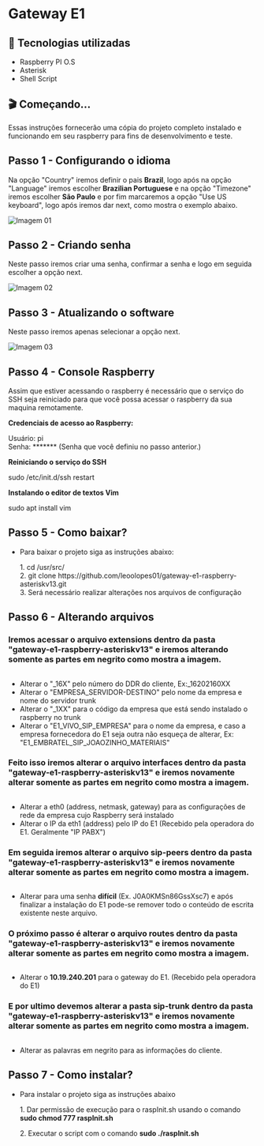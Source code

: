 <h1>Gateway E1</h1>
    <h2>🚀 Tecnologias utilizadas</h2>
    <ul>
        <li>Raspberry PI O.S</li>
        <li>Asterisk</li>
        <li>Shell Script</li>
    </ul>
    <h2>🎬 Começando...</h2>
    <p>Essas instruções fornecerão uma cópia do projeto completo instalado e funcionando em seu raspberry
        para fins de desenvolvimento e teste.
    </p>
    <h2>Passo 1 - Configurando o idioma</h2>
    <p>Na opção "Country" iremos definir o pais <strong>Brazil</strong>, logo após na opção "Language" iremos escolher
        <strong>Brazilian Portuguese</strong>
        e na opção "Timezone" iremos escolher <strong>São Paulo</strong> e por fim marcaremos a opção "Use US keyboard",
        logo após iremos dar next, como mostra o exemplo abaixo.</p>
    <img src="assets/image01.jpeg" alt="Imagem 01">
    <h2>Passo 2 - Criando senha</h2>
    <p>Neste passo iremos criar uma senha, confirmar a senha e logo em seguida escolher a opção next. </p>
    <p></p><img src="assets/image02.jpeg" alt="Imagem 02"></p>
    <h2>Passo 3 - Atualizando o software</h2>
    <p>Neste passo iremos apenas selecionar a opção next.</p>
    <p><img src="assets/image03.jpeg" alt="Imagem 03"></p>
    <h2>Passo 4 - Console Raspberry</h2>
    <p>Assim que estiver acessando o raspberry é necessário que o serviço do SSH
        seja reiniciado para que você possa acessar o raspberry da sua maquina remotamente.
    </p>
    <p><b>Credenciais de acesso ao Raspberry:</b></p>
    <p>Usuário: pi
        <br>Senha: ******* (Senha que você definiu no passo anterior.)
    </p>
    <p><b>Reiniciando o serviço do SSH</b></p>
    <p>sudo /etc/init.d/ssh restart</p>
    <p><b>Instalando o editor de textos Vim</b></p>
    <p>sudo apt install vim</p>
    <h2>Passo 5 - Como baixar?</h2>
    <ul>
        <li>Para baixar o projeto siga as instruções abaixo:</li>
        <p>1. cd /usr/src/
            <br>2. git clone https://github.com/leoolopes01/gateway-e1-raspberry-asteriskv13.git
            <br>3. Será necessário realizar alterações nos arquivos de configuração
        </p>
    </ul>
    <p>
    <h2>Passo 6 - Alterando arquivos</h2>
    </p>
    <h3>Iremos acessar o arquivo <strong>extensions</strong> dentro da pasta "gateway-e1-raspberry-asteriskv13"
        e iremos alterando somente as partes em negrito como mostra a imagem.</h3>
    <p><img src="assets/extension.JPG" alt=""></p>
    <ul>
        <li>Alterar o "_16X" pelo número do DDR do cliente, Ex:_16202160XX</li>
        <li>Alterar o "EMPRESA_SERVIDOR-DESTINO" pelo nome da empresa e nome do servidor trunk</li>
        <li>Alterar o "_1XX" para o código da empresa que está sendo instalado o raspberry no trunk</li>
        <li>Alterar o "E1_VIVO_SIP_EMPRESA" para o nome da empresa, e caso a empresa fornecedora do E1 seja outra
            não esqueça de alterar, Ex: "E1_EMBRATEL_SIP_JOAOZINHO_MATERIAIS"
        </li>
    </ul>
    <h3>Feito isso iremos alterar o arquivo <strong>interfaces</strong> dentro da pasta
        "gateway-e1-raspberry-asteriskv13"
        e iremos novamente alterar somente as partes em negrito como mostra a imagem.</h3>
    <p><img src="assets/interfaces.JPG" alt=""></p>
    <ul>
        <li>Alterar a eth0 (address, netmask, gateway) para as configurações de rede da empresa cujo Raspberry será
            instalado</li>
        <li>Alterar o IP da eth1 (address) pelo IP do E1 (Recebido pela operadora do E1. Geralmente "IP PABX")</li>
    </ul>
    <h3>Em seguida iremos alterar o arquivo <strong>sip-peers</strong> dentro da pasta
        "gateway-e1-raspberry-asteriskv13"
        e iremos novamente alterar somente as partes em negrito como mostra a imagem.</h3>
    <p><img src="assets/imagesip.JPG" alt=""></p>
    <ul>
        <li>Alterar para uma senha <strong>difícil</strong> (Ex. J0A0KMSn86GssXsc7) e após finalizar a instalação do E1
            pode-se remover todo o conteúdo de escrita existente neste arquivo.</li>
    </ul>
    <h3>O próximo passo é alterar o arquivo routes dentro da pasta "gateway-e1-raspberry-asteriskv13" e iremos
        novamente alterar somente as partes em negrito como mostra a imagem. </h3>
    <p><img src="assets/routes.JPG" alt=""></p>
    <ul>
        <li>Alterar o <strong>10.19.240.201</strong> para o gateway do E1. (Recebido pela operadora do E1)</li>
    </ul>
    <h3>E por ultimo devemos alterar a pasta sip-trunk dentro da pasta "gateway-e1-raspberry-asteriskv13" e iremos
        novamente alterar somente as partes em negrito como mostra a imagem.</h3>
    <p><img src="assets/imagesiptrunk.JPG" alt=""></p>
    <ul>
        <li>Alterar as palavras em negrito para as informações do cliente.</li>
    </ul>
    <p>
    <h2>Passo 7 - Como instalar?</h2>
    </p>
    <ul>
        <li>Para instalar o projeto siga as instruções abaixo</li>
        <p>1. Dar permissão de execução para o raspInit.sh usando o comando <strong>sudo chmod 777 raspInit.sh</strong>
        </p>
        <p>2. Executar o script com o comando <strong>sudo ./raspInit.sh</strong></p>
    </ul>
